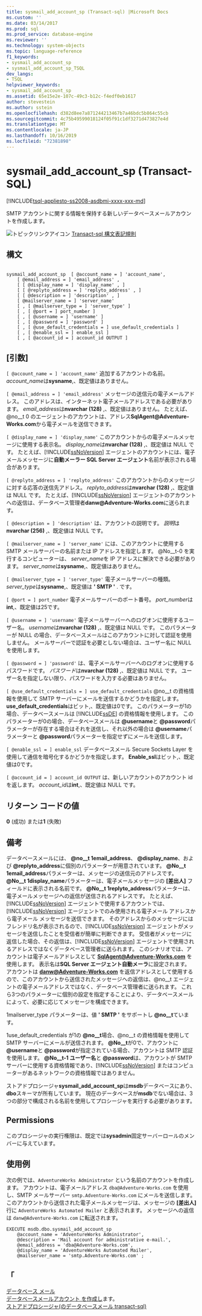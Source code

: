 ```yaml
---
title: sysmail_add_account_sp (Transact-sql) |Microsoft Docs
ms.custom: ''
ms.date: 03/14/2017
ms.prod: sql
ms.prod_service: database-engine
ms.reviewer: ''
ms.technology: system-objects
ms.topic: language-reference
f1_keywords:
- sysmail_add_account_sp
- sysmail_add_account_sp_TSQL
dev_langs:
- TSQL
helpviewer_keywords:
- sysmail_add_account_sp
ms.assetid: 65e15e2e-107c-49c3-b12c-f4edf0eb1617
author: stevestein
ms.author: sstein
ms.openlocfilehash: d382d8ee7a871244213467b7a46bdc5b864c55cb
ms.sourcegitcommit: 4c75b49599018124f05f91c1df3271d473827e4d
ms.translationtype: MT
ms.contentlocale: ja-JP
ms.lasthandoff: 10/16/2019
ms.locfileid: "72381898"
---
```

# <a name="sysmail_add_account_sp-transact-sql"></a>sysmail_add_account_sp (Transact-SQL)
[!INCLUDE[tsql-appliesto-ss2008-asdbmi-xxxx-xxx-md](../../includes/tsql-appliesto-ss2008-asdbmi-xxxx-xxx-md.md)]

  SMTP アカウントに関する情報を保持する新しいデータベースメールアカウントを作成します。  
  
 ![トピックリンクアイコン](../../database-engine/configure-windows/media/topic-link.gif "トピックリンクアイコン") [Transact-sql 構文表記規則](../../t-sql/language-elements/transact-sql-syntax-conventions-transact-sql.md)  
  
## <a name="syntax"></a>構文  
  
```  
  
sysmail_add_account_sp  [ @account_name = ] 'account_name',  
    [ @email_address = ] 'email_address' ,  
    [ [ @display_name = ] 'display_name' , ]  
    [ [ @replyto_address = ] 'replyto_address' , ]  
    [ [ @description = ] 'description' , ]  
    [ @mailserver_name = ] 'server_name'   
    [ , [ @mailserver_type = ] 'server_type' ]  
    [ , [ @port = ] port_number ]  
    [ , [ @username = ] 'username' ]  
    [ , [ @password = ] 'password' ]  
    [ , [ @use_default_credentials = ] use_default_credentials ]  
    [ , [ @enable_ssl = ] enable_ssl ]  
    [ , [ @account_id = ] account_id OUTPUT ]  
```  
  
## <a name="arguments"></a>[引数]  
`[ @account_name = ] 'account_name'` 追加するアカウントの名前。 *account_name*は**sysname**,、既定値はありません。  
  
`[ @email_address = ] 'email_address'` メッセージの送信元の電子メールアドレス。 このアドレスは、インターネット電子メールアドレスである必要があります。 *email_address*は**nvarchar (128)** ,、既定値はありません。 たとえば、@no__t 0 のエージェントのアカウントは、アドレス**SqlAgent\@Adventure-Works.com**から電子メールを送信できます。  
  
`[ @display_name = ] 'display_name'` このアカウントからの電子メールメッセージに使用する表示名。 *display_name*は**nvarchar (128)** ,、既定値は NULL です。 たとえば、[!INCLUDE[ssNoVersion](../../includes/ssnoversion-md.md)] エージェントのアカウントには、電子メールメッセージに**自動メーラー SQL Server エージェント**名前が表示される場合があります。  
  
`[ @replyto_address = ] 'replyto_address'` このアカウントからのメッセージに対する応答の送信先アドレス。 *replyto_address*は**nvarchar (128)** ,、既定値は NULL です。 たとえば、[!INCLUDE[ssNoVersion](../../includes/ssnoversion-md.md)] エージェントのアカウントへの返信は、データベース管理者**danw\@Adventure-Works.com**に送られます。  
  
`[ @description = ] 'description'` は、アカウントの説明です。 *説明*は**nvarchar (256)** ,、既定値は NULL です。  
  
`[ @mailserver_name = ] 'server_name'` には、このアカウントに使用する SMTP メールサーバーの名前または IP アドレスを指定します。 @No__t-0 を実行するコンピューターは、 *server_name*を IP アドレスに解決できる必要があります。 *server_name*は**sysname**,、既定値はありません。  
  
`[ @mailserver_type = ] 'server_type'` 電子メールサーバーの種類。 *server_type*は**sysname**,、既定値は **' SMTP '** . です。  
  
`[ @port = ] port_number` 電子メールサーバーのポート番号。 *port_number*は**int**,、既定値は25です。  
  
`[ @username = ] 'username'` 電子メールサーバーへのログオンに使用するユーザー名。 *username*は**nvarchar (128)** ,、既定値は NULL です。 このパラメーターが NULL の場合、データベースメールはこのアカウントに対して認証を使用しません。 メールサーバーで認証を必要としない場合は、ユーザー名に NULL を使用します。  
  
`[ @password = ] 'password'` は、電子メールサーバーへのログオンに使用するパスワードです。 *パスワード*は**nvarchar (128)** ,、既定値は NULL です。 ユーザー名を指定しない限り、パスワードを入力する必要はありません。  
  
`[ @use_default_credentials = ] use_default_credentials` @no__t の資格情報を使用して SMTP サーバーにメールを送信するかどうかを指定します。 **use_default_credentials**はビット,、既定値は0です。 このパラメーターが1の場合、データベースメールは [!INCLUDE[ssDE](../../includes/ssde-md.md)] の資格情報を使用します。 このパラメーターが0の場合、データベースメールは **\@username**と **\@password**パラメーターが存在する場合はそれを送信し、それ以外の場合は **\@username**パラメーターと **\@password**パラメーターを指定せずにメールを送信します。  
  
`[ @enable_ssl = ] enable_ssl` データベースメール Secure Sockets Layer を使用して通信を暗号化するかどうかを指定します。 **Enable_ssl**はビット,、既定値は0です。  
  
`[ @account_id = ] account_id OUTPUT` は、新しいアカウントのアカウント id を返します。 *account_id*は**int**,、既定値は NULL です。  
  
## <a name="return-code-values"></a>リターン コードの値  
 **0** (成功) または**1** (失敗)  
  
## <a name="remarks"></a>備考  
 データベースメールには、 **@no__t 1email_address**、 **\@display_name**、および **\@replyto_address**に個別のパラメーターが用意されています。 **@No__t 1email_address**パラメーターは、メッセージの送信元のアドレスです。 **@No__t 1display_name**パラメーターは、電子メールメッセージの **[差出人]** フィールドに表示される名前です。 **@No__t 1replyto_address**パラメーターは、電子メールメッセージへの返信が送信されるアドレスです。 たとえば、[!INCLUDE[ssNoVersion](../../includes/ssnoversion-md.md)] エージェントで使用するアカウントでは、[!INCLUDE[ssNoVersion](../../includes/ssnoversion-md.md)] エージェントでのみ使用される電子メール アドレスから電子メール メッセージを送信できます。 そのアドレスからのメッセージにはフレンドリ名が表示されるので、[!INCLUDE[ssNoVersion](../../includes/ssnoversion-md.md)] エージェントがメッセージを送信したことを受信者が簡単に判断できます。 受信者がメッセージに返信した場合、その返信は、[!INCLUDE[ssNoVersion](../../includes/ssnoversion-md.md)] エージェントで使用されるアドレスではなくデータベース管理者に送られます。 このシナリオでは、アカウントは電子メールアドレスとして **SqlAgent@Adventure-Works.com** を使用します。 表示名は**SQL Server エージェント自動メーラ**に設定されます。 アカウントは **danw@Adventure-Works.com** を返信アドレスとして使用するので、このアカウントから送信されたメッセージへの返信は、@no__t エージェントの電子メールアドレスではなく、データベース管理者に送られます。 これら3つのパラメーターに個別の設定を指定することにより、データベースメールによって、必要に応じてメッセージを構成できます。  
  
 1mailserver_type パラメーターは、値 **' SMTP '** をサポートし **@no__t**ています。  
  
 1use_default_credentials が1の **@no__t**場合、@no__t の資格情報を使用して SMTP サーバーにメールが送信されます。 **@No__t**が0で、アカウントに **\@username**と **\@password**が指定されている場合、アカウントは SMTP 認証を使用します。 **@No__t-1 ユーザー名**と **\@password**は、アカウントが SMTP サーバーに使用する資格情報であり、[!INCLUDE[ssNoVersion](../../includes/ssnoversion-md.md)] またはコンピューターがあるネットワークの資格情報ではありません。  
  
 ストアドプロシージャ**sysmail_add_account_sp**は**msdb**データベースにあり、 **dbo**スキーマが所有しています。 現在のデータベースが**msdb**でない場合は、3つの部分で構成される名前を使用してプロシージャを実行する必要があります。  
  
## <a name="permissions"></a>Permissions  
 このプロシージャの実行権限は、既定では**sysadmin**固定サーバーロールのメンバーに与えています。  
  
## <a name="examples"></a>使用例  
 次の例では、`AdventureWorks Administrator` という名前のアカウントを作成します。 アカウントは、電子メールアドレス `dba@Adventure-Works.com` を使用し、SMTP メールサーバー `smtp.Adventure-Works.com` にメールを送信します。 このアカウントから送信された電子メールメッセージは、メッセージの **[差出人]** 行に `AdventureWorks Automated Mailer` と表示されます。 メッセージへの返信は `danw@Adventure-Works.com` に転送されます。  
  
```  
EXECUTE msdb.dbo.sysmail_add_account_sp  
    @account_name = 'AdventureWorks Administrator',  
    @description = 'Mail account for administrative e-mail.',  
    @email_address = 'dba@Adventure-Works.com',  
    @display_name = 'AdventureWorks Automated Mailer',  
    @mailserver_name = 'smtp.Adventure-Works.com' ;  
```  
  
## <a name="see-also"></a>「  
 [データベース メール](../../relational-databases/database-mail/database-mail.md)   
 [データベースメールアカウント   を作成し](../../relational-databases/database-mail/create-a-database-mail-account.md)ます。  
 [ストアドプロシージャ&#40;のデータベースメール transact-sql&#41;](../../relational-databases/system-stored-procedures/database-mail-stored-procedures-transact-sql.md)  
  
  

